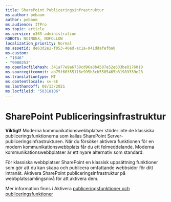 ```yaml
---
title: SharePoint Publiceringsinfrastruktur
ms.author: pebaum
author: pebaum
ms.audience: ITPro
ms.topic: article
ms.service: o365-administration
ROBOTS: NOINDEX, NOFOLLOW
localization_priority: Normal
ms.assetid: de63d2e1-f053-40ed-ac1a-041ddafefba0
ms-custom:
- "1846"
- "9000253"
ms.openlocfilehash: 341a77e9a6738cd96a8b4587e52e633be0176010
ms.sourcegitcommit: ab75f66355116e995b3cb5505465b31989339e28
ms.translationtype: MT
ms.contentlocale: sv-SE
ms.lasthandoff: 08/13/2021
ms.locfileid: "58318106"
---
```

# <a name="sharepoint-publishing-infrastructure"></a>SharePoint Publiceringsinfrastruktur

**Viktigt!** Moderna kommunikationswebbplatser stöder inte de klassiska publiceringsfunktionerna som kallas SharePoint Server-publiceringsinfrastrukturen. När du försöker aktivera funktionen för en modern kommunikationswebbplats får du ett felmeddelande. Moderna kommunikationswebbplatser är ett nyare alternativ som standard.

För klassiska webbplatser SharePoint en klassisk uppsättning funktioner som gör att du kan skapa och publicera omfattande webbsidor för ditt intranät. Aktivera SharePoint publiceringsinfrastruktur på webbplatssamlingsnivå för att aktivera dem.

Mer information finns i Aktivera [publiceringsfunktioner och](https://support.office.com/article/Enable-publishing-features-479677A6-8B33-4AC7-907D-071C1C7E4518) [publiceringsfunktioner](https://support.office.com/article/Features-enabled-in-a-SharePoint-Online-publishing-site-3AB3810C-3C2C-4361-9D0E-0CBE666EA0B0?wt.mc_id=O365_Portal_MMaven#__toc336865553)

